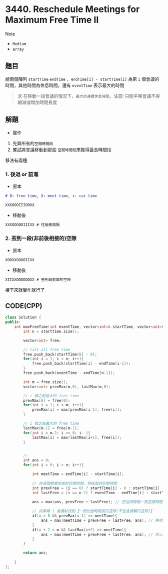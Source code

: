 # 3440. Reschedule Meetings for Maximum Free Time II

>[!note]
>- `Medium`
>- `array`


## 題目 

給兩個陣列 `startTime` `endTime` ，`endTime[i] - startTime[i]` 為第 `i` 個會議的時間，其他時間為休息時間。還有 `eventTime` 表示最大的時間

> 求 在移動一段會議的情況下，`最大的連續休息時間`。注意! 只能平移會議不得縮減或增加時間長度


## 解題

- 實作

1. 先算所有的`空閒時間段`
2. 嘗試將會議移動到那些 `空閒時間段`來獲得最長時間段

移法有兩種

### 1. 後退 or 前進

- 原本
```md
# O: free time, X: meet time, i: cur time

XXXOOOIIIOOXX
```
- 移動後
```md
XXXOOOOOIIIXX # 往後移兩隔
```

### 2. 丟到一段(非前後相接的)空隙

- 原本
```md
XOOXXOOOOIIXX
```
- 移動後
```md
XIIXXOOOOOOXX # 丟到最前面的空隙
```

接下來就實作就行了

## CODE(CPP)

```cpp
class Solution {
public:
    int maxFreeTime(int eventTime, vector<int>& startTime, vector<int>& endTime) {
        int n = startTime.size();

        vector<int> free;

        // list all free time
        free.push_back(startTime[0] - 0);
        for(int i = 1; i < n; i++){
            free.push_back(startTime[i] - endTime[i-1]);
        }
        free.push_back(eventTime - endTime[n-1]);

        int m = free.size();
        vector<int> prevMax(m,0), lastMax(m,0);

        // i 號之前最大的 free time
        prevMax[0] = free[0];
        for(int i = 1; i < m; i++){
            prevMax[i] = max(prevMax[i-1], free[i]);
        }

        // i 號之後最大的 free time
        lastMax[m-1] = free[m-1];
        for(int i = m-2; i >= 0; i--){
            lastMax[i] = max(lastMax[i+1], free[i]);
        }


        //
        int ans = 0;
        for(int i = 0; i < n; i++){

            int meetTime = endTime[i] - startTime[i];
            
            // 在這個開會前面的空閒時間，與後面的空閒時間
            int prevFree = (i == 0) ? startTime[i] - 0 : startTime[i] - endTime[i-1];
            int lastFree = (i == n-1) ? eventTime - endTime[i] : startTime[i+1] - endTime[i];
            
            ans = max(ans, prevFree + lastFree); // 把這段時間一到空閒時間的【最前】或 【最後】，last & pre 就會變連續

            // 如果再 i 會議前找到【一個比他時間長的空隙(不包含接觸的空隙)】
            if(i > 0 && prevMax[i-1] >= meetTime){
                ans = max(meetTime + prevFree + lastFree, ans); // 將他移到那個空隙並去找 前面 + 自己 + 後面 的總長度
            }
            if(i + 2 < m && lastMax[i+2] >= meetTime){
                ans = max(meetTime + prevFree + lastFree, ans); // 同上
            }
        }

        return ans;
        
    }
};
```
